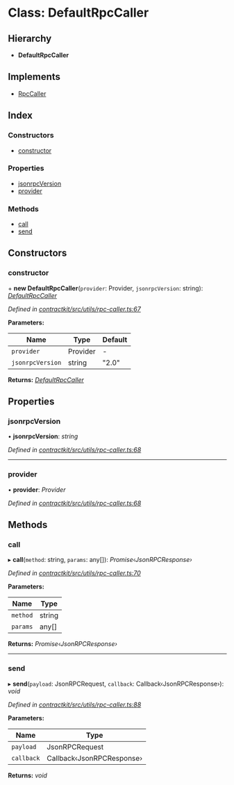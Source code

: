 # Class: DefaultRpcCaller

## Hierarchy

* **DefaultRpcCaller**

## Implements

* [RpcCaller](../interfaces/_utils_rpc_caller_.rpccaller.md)

## Index

### Constructors

* [constructor](_utils_rpc_caller_.defaultrpccaller.md#constructor)

### Properties

* [jsonrpcVersion](_utils_rpc_caller_.defaultrpccaller.md#jsonrpcversion)
* [provider](_utils_rpc_caller_.defaultrpccaller.md#provider)

### Methods

* [call](_utils_rpc_caller_.defaultrpccaller.md#call)
* [send](_utils_rpc_caller_.defaultrpccaller.md#send)

## Constructors

###  constructor

\+ **new DefaultRpcCaller**(`provider`: Provider, `jsonrpcVersion`: string): *[DefaultRpcCaller](_utils_rpc_caller_.defaultrpccaller.md)*

*Defined in [contractkit/src/utils/rpc-caller.ts:67](https://github.com/celo-org/celo-monorepo/blob/master/packages/contractkit/src/utils/rpc-caller.ts#L67)*

**Parameters:**

Name | Type | Default |
------ | ------ | ------ |
`provider` | Provider | - |
`jsonrpcVersion` | string | "2.0" |

**Returns:** *[DefaultRpcCaller](_utils_rpc_caller_.defaultrpccaller.md)*

## Properties

###  jsonrpcVersion

• **jsonrpcVersion**: *string*

*Defined in [contractkit/src/utils/rpc-caller.ts:68](https://github.com/celo-org/celo-monorepo/blob/master/packages/contractkit/src/utils/rpc-caller.ts#L68)*

___

###  provider

• **provider**: *Provider*

*Defined in [contractkit/src/utils/rpc-caller.ts:68](https://github.com/celo-org/celo-monorepo/blob/master/packages/contractkit/src/utils/rpc-caller.ts#L68)*

## Methods

###  call

▸ **call**(`method`: string, `params`: any[]): *Promise‹JsonRPCResponse›*

*Defined in [contractkit/src/utils/rpc-caller.ts:70](https://github.com/celo-org/celo-monorepo/blob/master/packages/contractkit/src/utils/rpc-caller.ts#L70)*

**Parameters:**

Name | Type |
------ | ------ |
`method` | string |
`params` | any[] |

**Returns:** *Promise‹JsonRPCResponse›*

___

###  send

▸ **send**(`payload`: JsonRPCRequest, `callback`: Callback‹JsonRPCResponse›): *void*

*Defined in [contractkit/src/utils/rpc-caller.ts:88](https://github.com/celo-org/celo-monorepo/blob/master/packages/contractkit/src/utils/rpc-caller.ts#L88)*

**Parameters:**

Name | Type |
------ | ------ |
`payload` | JsonRPCRequest |
`callback` | Callback‹JsonRPCResponse› |

**Returns:** *void*
